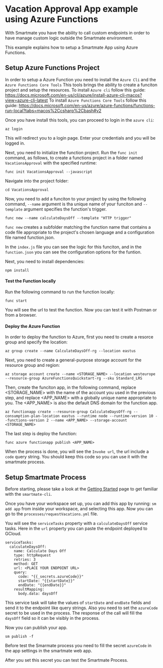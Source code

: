 # Vacation Approval App example using Azure Functions

With Smartmate you have the ability to call custom endpoints in order to have manage custom logic outside the Smartmate environment.

This example explains how to setup a Smartmate App using Azure Functions.

## Setup Azure Functions Project

In order to setup a Azure Function you need to install the `Azure Cli` and the `Azure Functions Core Tools`
This tools brings the ability to create a funciton project and setup the resources.
To install `Azure cli` follow this guide: https://docs.microsoft.com/en-us/cli/azure/install-azure-cli-macos?view=azure-cli-latest
To install `Azure Functions Core Tools` follow this guide: https://docs.microsoft.com/en-us/azure/azure-functions/functions-run-local?tabs=macos%2Ccsharp%2Cbash#v2

Once you have install this tools, you can proceed to login in the `azure cli`:
```
az login
```
This will redirect you to a login page. Enter your credentials and you will be logged in.

Next, you need to initialize the function project.
Run the `func init` command, as follows, to create a functions project in a folder named `VacationsApproval` with the specified runtime:
```
func init VacationsApproval --javascript
```
Navigate into the project folder:
```
cd VacationsApproval
```
Now, you need to add a funciton to your project by using the following command, `--name` argument is tha unique name of your funciton and `--template` argument specifies the function's trigger.
```
func new --name calculateDaysOff --template "HTTP trigger"
```
`func new` creates a subfolder matching the function name that contains a code file appropriate to the project's chosen language and a configuration file named function.json.

In the `index.js` file you can see the logic for this funciton, and in the `function.json` you can see the configuration options for the funtion.

Next, you need to install dependencies:
```
npm install
```

#### Test the Function locally

Run the following command to run the function locally:
```
func start
```
You will see the url to test the function.
Now you can test it with Postman or from a browser.

#### Deploy the Azure Function

In order to deploy the function to Azure, first you need to create a resorce group and specify the location:
```
az group create --name CalculateDaysOff-rg --location eastus
```

Next, you need to create a general-purpose storage account for the resource group and region:
```
az storage account create --name <STORAGE_NAME> --location westeurope --resource-group AzureFunctionsQuickstart-rg --sku Standard_LRS
```
Then, create the funciton app, in the following command, replace <STORAGE_NAME> with the name of the account you used in the previous step, and replace <APP_NAME> with a globally unique name appropriate to you. The <APP_NAME> is also the default DNS domain for the function app.
```
az functionapp create --resource-group CalculateDaysOff-rg --consumption-plan-location eastus --runtime node --runtime-version 10 --functions-version 2 --name <APP_NAME> --storage-account <STORAGE_NAME>
```

The last step is deploy the function:
```
func azure functionapp publish <APP_NAME>
```
When the process is done, you will see the `Invoke url`, the url include a `code` query string. You should keep this code so you can use it with the smartmate process.

## Setup Smartmate Process

Before starting, please take a look at the [Getting Started](https://docs.apps.smartmate.io/getting-started/index.html "Smartmate Getting Started Guide") page to get familiar with the `smartmate-cli`.

Once you have your workspace set up, you can add this app by running: `sm add app` from inside your workspace, and selecting this app. Now you can go to the `processes/requestVacations.yml` file.

You will see the `serviceTasks` property with a `calculateDaysOff` service tasks.
Here in the `url` property you can paste the endpoint deployed to GCloud.
```
serviceTasks:
  calculateDaysOff:
    name: Calculate Days Off
    type: httpRequest
    retries: 3
    method: GET
    url: <PLACE YOUR ENDPOINT URL>
    query:
      code: "{{_secrets.azureCode}}"
      startDate: "{{startDate}}" 
      endDate: "{{endDate}}"
    resultMapping:
      body.data: daysOff
```
This service task will take the values of `startDate` and `endDate` fields and send it to the endpoint like query strings. Also you need to set the `azureCode` secret to be used in the process.
The response of the call will fill the `daysOff` field so it can be visibly in the process.

Now you can publish your app.
```
sm publish -f
```
Before test the Smarmate process you need to fill the secret `azureCode` in the app settings in the smartmate web app.

After you set this secret you can test the Smartmate Process.
